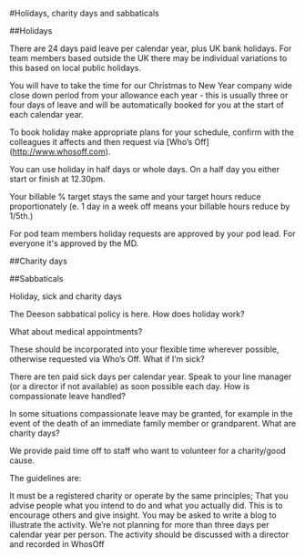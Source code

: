 #Holidays, charity days and sabbaticals

##Holidays

There are 24 days paid leave per calendar year, plus UK bank holidays. For team members based outside the UK there may be individual variations to this based on local public holidays.

You will have to take the time for our Christmas to New Year company wide close down period from your allowance each year - this is usually three or four days of leave and will be automatically booked for you at the start of each calendar year.

To book holiday make appropriate plans for your schedule, confirm with the colleagues it affects and then request via [Who’s Off] (http://www.whosoff.com).

You can use holiday in half days or whole days. On a half day you either start or finish at 12.30pm.

Your billable % target stays the same and your target hours reduce proportionately (e. 1 day in a week off means your billable hours reduce by 1/5th.)

For pod team members holiday requests are approved by your pod lead. For everyone it's approved by the MD.

##Charity days


##Sabbaticals

Holiday, sick and charity days

The Deeson sabbatical policy is here.
How does holiday work?

What about medical appointments?

These should be incorporated into your flexible time wherever possible, otherwise requested via Who’s Off.
What if I’m sick?

There are ten paid sick days per calendar year. Speak to your line manager (or a director if not available) as soon possible each day. 
How is compassionate leave handled?

In some situations compassionate leave may be granted, for example in the event of the death of an immediate family member or grandparent.
What are charity days?

We provide paid time off to staff who want to volunteer for a charity/good cause.

The guidelines are:

It must be a registered charity or operate by the same principles;
That you advise people what you intend to do and what you actually did. This is to encourage others and give insight. You may be asked to write a blog to illustrate the activity.
We’re not planning for more than three days per calendar year per person.
The activity should be discussed with a director and recorded in WhosOff
